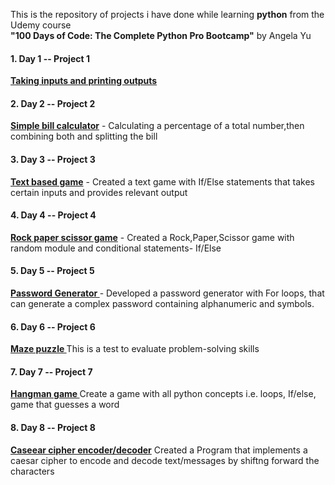 This is the repository of projects i have done while learning **python** from the Udemy course<br> **"100 Days of Code: The Complete Python Pro Bootcamp"** by Angela Yu

#### 1. Day 1 -- Project 1
**[ Taking inputs and printing outputs](project1.py)**
#### 2. Day 2 -- Project 2
**[ Simple bill calculator](Project2_simple_bill_calculator.py)** - Calculating a percentage of a total number,then combining both and splitting the bill
#### 3. Day 3 -- Project 3 
**[ Text based game](project3_text_based_game.py)** - Created a text game with If/Else statements that takes certain inputs and provides relevant output
#### 4. Day 4 -- Project 4 
**[ Rock paper scissor game](project4_rps_game.py)** - Created a Rock,Paper,Scissor game with random module and conditional statements- If/Else 
#### 5. Day 5 -- Project 5 
**[ Password Generator ](project5-password-generator.py)** - Developed a password generator with For loops, that can generate a complex password containing alphanumeric and symbols.
#### 6. Day 6 -- Project 6
**[ Maze puzzle ](project6.py)** This is a test to evaluate problem-solving skills
#### 7. Day 7 -- Project 7
**[ Hangman game ](project7/main.py)** Create a game with all python concepts i.e. loops, If/else, game that guesses a word
#### 8. Day 8 -- Project 8
**[ Caseear cipher encoder/decoder](project8_caesar_cipher.py)** 
Created a Program that implements a caesar cipher to encode and decode text/messages by shiftng forward the characters
